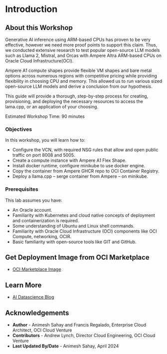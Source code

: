 # Introduction

## About this Workshop

Generative AI inference using ARM-based CPUs has proven to be very effective, however we need more proof points to support this claim. Thus, we conducted extensive research to test popular open-source LLM models such as Llama 2, Mistral, and Orcas with Ampere Altra ARM-based CPUs on Oracle Cloud Infrastructure(OCI). 

Ampere A1 compute shapes provide flexible VM shapes and bare metal options across numerous regions with competitive pricing while providing flexibility in choosing CPU and memory. This allowed us to run various sized open-source LLM models and derive a conclusion from our hypothesis.

This guide will provide a thorough, step-by-step process for creating, provisioning, and deploying the necessary resources to access the lama.cpp, or an application of your choosing. 

Estimated Workshop Time: 90 minutes

### Objectives

In this workshop, you will learn how to:
* Configure the VCN, with required NSG rules that allow and open public traffic on port 8008 and 5005.
* Create a compute instance with Ampere A1 Flex Shape.
* Install docker runtime, configure minikube to use docker engine.
* Copy the container from Ampere GHCR repo to OCI Container Registry.
* Deploy a llama.cpp – serge container from Ampere – on minikube. 

### Prerequisites

This lab assumes you have:
* An Oracle account.
* Familiarity with Kubernetes and cloud native concepts of deployment and containerization is required.
* Some understanding of Ubuntu and Linux shell commands.
* Familiarity with Oracle Cloud Infrastructure (OCI) components like OCI Compute, networking, OCIR.
* Basic familiarity with open-source tools like GIT and GitHub.

## Get Deployment Image from OCI Marketplace
- [OCI Marketplace Image](https://cloudmarketplace.oracle.com/marketplace/en_US/listing/165367725)

## Learn More

* [AI Datascience Blog](https://blogs.oracle.com/ai-and-datascience/post/democratizing-generative-ai-with-cpu-based-inference)


## Acknowledgements
* **Author** - Animesh Sahay and Francis Regalado, Enterprise Cloud Architect, OCI Cloud Venture
* **Contributors** - Andrew Lynch, Director Cloud Engineering, OCI Cloud Venture
* **Last Updated By/Date** - Animesh Sahay, April 2024
